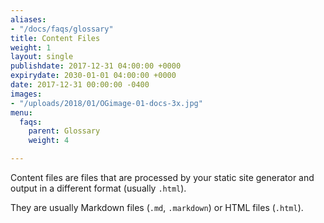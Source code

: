 ```yaml
---
aliases:
- "/docs/faqs/glossary"
title: Content Files
weight: 1
layout: single
publishdate: 2017-12-31 04:00:00 +0000
expirydate: 2030-01-01 04:00:00 +0000
date: 2017-12-31 00:00:00 -0400
images:
- "/uploads/2018/01/OGimage-01-docs-3x.jpg"
menu:
  faqs:
    parent: Glossary
    weight: 4

---
```

Content files are files that are processed by your static site generator and output in a different format (usually `.html`).

They are usually Markdown files (`.md`, `.markdown`) or HTML files (`.html`).
